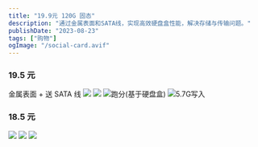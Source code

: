```yaml
---
title: "19.9元 120G 固态"
description: "通过金属表面和SATA线，实现高效硬盘盒性能，解决存储与传输问题。"
publishDate: "2023-08-23"
tags: ["购物"]
ogImage: "/social-card.avif"
---
```


<!-- more -->

### 19.5 元
金属表面 + 送 SATA 线
![](https://i2.343700.xyz/202407201946183.avif)
![](https://i2.343700.xyz/202407201946086.avif)
![跑分(基于硬盘盒)](https://i2.343700.xyz/202407201947983.avif)
![5.7G写入](https://i2.343700.xyz/202407201948724.avif)

### 18.5 元
![](https://i2.343700.xyz/202407201949445.avif)
![](https://i2.343700.xyz/202407201949475.avif)
![](https://i2.343700.xyz/202407201950091.avif)
